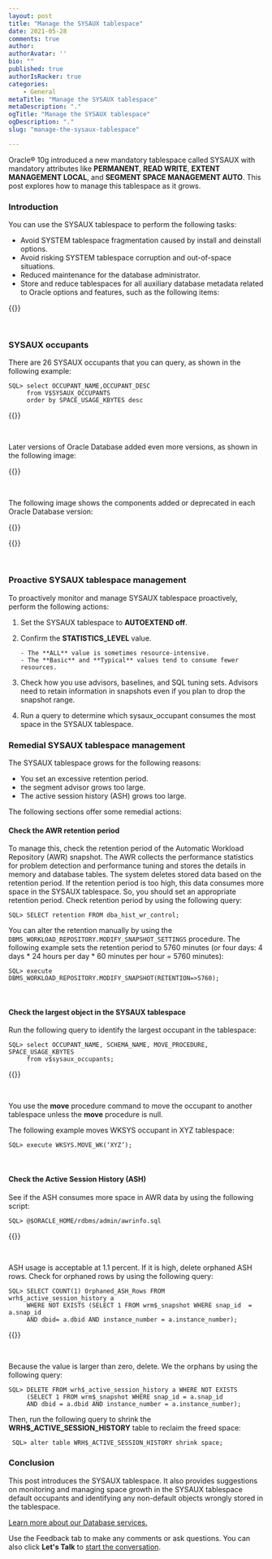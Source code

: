 ```yaml
---
layout: post
title: "Manage the SYSAUX tablespace"
date: 2021-05-28
comments: true
author:
authorAvatar: ''
bio: ""
published: true
authorIsRacker: true
categories:
    - General
metaTitle: "Manage the SYSAUX tablespace"
metaDescription: "."
ogTitle: "Manage the SYSAUX tablespace"
ogDescription: "."
slug: "manage-the-sysaux-tablespace"

---
```


Oracle&reg; 10g introduced a new mandatory tablespace called SYSAUX with
mandatory attributes like **PERMANENT**, **READ WRITE**,
**EXTENT MANAGEMENT LOCAL**, and **SEGMENT SPACE MANAGEMENT AUTO**. This post
explores how to manage this tablespace as it grows.

<!--more-->

### Introduction

You can use the SYSAUX tablespace to perform the following tasks:

- Avoid SYSTEM tablespace fragmentation caused by install and deinstall options.
- Avoid risking  SYSTEM tablespace corruption and out-of-space situations.
- Reduced maintenance for the database administrator.
- Store and reduce tablespaces for all auxiliary database metadata related to
  Oracle options and features, such as the following items:

{{<img src="Picture1.png" title="" alt="">}}

</br>

### SYSAUX occupants

There are 26 SYSAUX occupants that you can query, as shown in the following
example:

    SQL> select OCCUPANT_NAME,OCCUPANT_DESC
         from V$SYSAUX_OCCUPANTS
         order by SPACE_USAGE_KBYTES desc

{{<img src="Picture2.png" title="" alt="">}}

</br>

Later versions of Oracle Database added even more versions, as shown in the
following image:

{{<img src="Picture3.png" title="" alt="">}}

</br>

The following image shows the components added or deprecated in each Oracle
Database version:

{{<img src="Picture4a.png" title="" alt="">}}

{{<img src="Picture4b.png" title="" alt="">}}

</br>

### Proactive SYSAUX tablespace management

To proactively monitor and manage SYSAUX tablespace proactively, perform the
following actions:

1. Set the SYSAUX tablespace to **AUTOEXTEND off**.
2. Confirm the **STATISTICS_LEVEL** value.

       - The **ALL** value is sometimes resource-intensive.
       - The **Basic** and **Typical** values tend to consume fewer resources.

3. Check how you use advisors, baselines, and SQL tuning sets. Advisors need to
   retain information in snapshots even if you plan to drop the snapshot range.
4. Run a query to determine which sysaux_occupant consumes the most space in the
   SYSAUX tablespace.

### Remedial SYSAUX tablespace management

The SYSAUX tablespace grows for the following reasons:

- You set an excessive retention period.
- the segment advisor grows too large.
- The active session history (ASH) grows too large.

The following sections offer some remedial actions:

#### Check the AWR retention period

To manage this, check the retention period of the Automatic Workload Repository
(AWR) snapshot. The AWR collects the performance statistics for problem detection
and performance tuning and stores the details in memory and database tables. The
system deletes stored data based on the retention period. If the retention period
is too high, this data consumes more space in the SYSAUX tablespace. So, you
should set an appropriate retention period. Check retention period by using the
following query:

    SQL> SELECT retention FROM dba_hist_wr_control;

You can alter the retention manually by using the
`DBMS_WORKLOAD_REPOSITORY.MODIFY_SNAPSHOT_SETTINGS` procedure.  The following
example sets the retention period to 5760 minutes (or four days:
4 days \* 24 hours per day \* 60 minutes per hour = 5760 minutes):

    SQL> execute DBMS_WORKLOAD_REPOSITORY.MODIFY_SNAPSHOT(RETENTION=>5760);

</br>

#### Check the largest object in the SYSAUX tablespace

Run the following query to identify the largest occupant in the tablespace:

    SQL> select OCCUPANT_NAME, SCHEMA_NAME, MOVE_PROCEDURE, SPACE_USAGE_KBYTES
         from v$sysaux_occupants;

{{<img src="Picture5.png" title="" alt="">}}

</br>

You use the **move** procedure command to move the occupant to another tablespace
unless the **move** procedure is null.

The following example moves WKSYS occupant in XYZ tablespace:

    SQL> execute WKSYS.MOVE_WK(‘XYZ’);

</br>

#### Check the Active Session History (ASH)

See if the ASH consumes more space in AWR data by using the following script:

    SQL> @$ORACLE_HOME/rdbms/admin/awrinfo.sql

{{<img src="Picture6.png" title="" alt="">}}

</br>

ASH usage is acceptable at 1.1 percent. If it is high, delete orphaned ASH rows.
Check for orphaned rows by using the following query:

    SQL> SELECT COUNT(1) Orphaned_ASH_Rows FROM wrh$_active_session_history a
         WHERE NOT EXISTS (SELECT 1 FROM wrm$_snapshot WHERE snap_id  = a.snap_id
         AND dbid= a.dbid AND instance_number = a.instance_number);

{{<img src="Picture7.png" title="" alt="">}}

</br>

Because the value is larger than zero, delete. We the orphans by using the
following query:

    SQL> DELETE FROM wrh$_active_session_history a WHERE NOT EXISTS
         (SELECT 1 FROM wrm$_snapshot WHERE snap_id = a.snap_id
         AND dbid = a.dbid AND instance_number = a.instance_number);

Then, run the following query to shrink the **WRH$_ACTIVE_SESSION_HISTORY**
table to reclaim the freed space:

     SQL> alter table WRH$_ACTIVE_SESSION_HISTORY shrink space;

### Conclusion

This post introduces the SYSAUX tablespace. It also provides suggestions on
monitoring and managing space growth in the SYSAUX tablespace default occupants
and identifying any non-default objects wrongly stored in the tablespace.

<a class="cta red" id="cta" href="https://www.rackspace.com/data/databases">Learn more about our Database services.</a>

Use the Feedback tab to make any comments or ask questions. You can also click
**Let's Talk** to [start the conversation](https://www.rackspace.com/).
